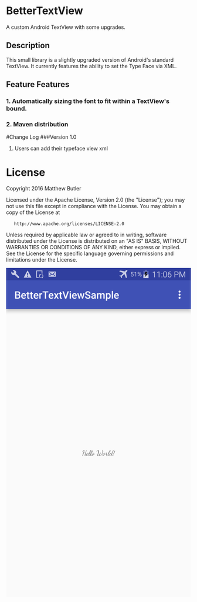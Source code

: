 # BetterTextView
A custom Android TextView with some upgrades. 

## Description
This small library is a slightly upgraded version of Android's standard TextView. It currently features the ability
to set the Type Face via XML. 



## Feature Features
### 1. Automatically sizing the font to fit within a TextView's bound.
### 2. Maven distribution


#Change Log
###Version 1.0
  1. Users can add their typeface view xml
  
  
# License
 Copyright 2016 Matthew Butler

   Licensed under the Apache License, Version 2.0 (the "License");
   you may not use this file except in compliance with the License.
   You may obtain a copy of the License at

       http://www.apache.org/licenses/LICENSE-2.0

   Unless required by applicable law or agreed to in writing, software
   distributed under the License is distributed on an "AS IS" BASIS,
   WITHOUT WARRANTIES OR CONDITIONS OF ANY KIND, either express or implied.
   See the License for the specific language governing permissions and
limitations under the License.

![Project Sample Photo](https://github.com/virtualprodigy/BetterTextView/blob/master/.photo/device-2018-12-04-231723.png)
